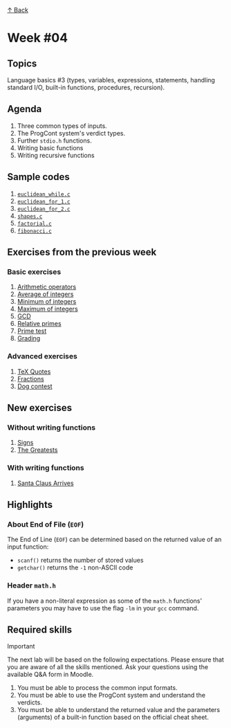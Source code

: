 [↑ Back](../README.md)

# Week #04

## Topics

Language basics #3 (types, variables, expressions, statements, handling standard I/O, built-in functions, procedures, recursion).

## Agenda

1. Three common types of inputs.
1. The ProgCont system's verdict types.
1. Further `stdio.h` functions.
1. Writing basic functions
1. Writing recursive functions

## Sample codes

1. [`euclidean_while.c`](./samples/euclidean_while.c)
1. [`euclidean_for_1.c`](./samples/euclidean_for_1.c)
1. [`euclidean_for_2.c`](./samples/euclidean_for_2.c)
1. [`shapes.c`](./samples/shapes.c)
2. [`factorial.c`](./samples/factorial.c)
3. [`fibonacci.c`](./samples/fibonacci.c)

## Exercises from the previous week

### Basic exercises

1. [Arithmetic operators](../week-03/exercises/PC200777.md)
2. [Average of integers](../week-03/exercises/PC200780.md)
3. [Minimum of integers](../week-03/exercises/PC200783.md)
4. [Maximum of integers](../week-03/exercises/PC200785.md)
5. [GCD](../week-03/exercises/PC200787.md)
6. [Relative primes](../week-03/exercises/PC200788.md)
7. [Prime test](../week-03/exercises/PC200789.md)
8. [Grading](../week-03/exercises/PC200790.md)

### Advanced exercises

1. [TeX Quotes](../week-03/exercises/PC200272.md)
2. [Fractions](../week-03/exercises/PC200501.md)
3. [Dog contest](../week-03/exercises/PC200514.md)

## New exercises

### Without writing functions

1. [Signs](./exercises/PC200509.md)
1. [The Greatests](./exercises/PC200517.md)

### With writing functions

1. [Santa Claus Arrives](./exercises/PC200657.md)

## Highlights

### About End of File (`EOF`)

The End of Line (`EOF`) can be determined based on the returned value of an input function:

* `scanf()` returns the number of stored values
* `getchar()` returns the `-1` non-ASCII code

### Header `math.h`

If you have a non-literal expression as some of the `math.h` functions' parameters you may have to use the flag `-lm` in your `gcc` command.

## Required skills

> [!IMPORTANT]
> The next lab will be based on the following expectations. Please ensure that you are aware of all the skills mentioned. Ask your questions using the available Q&A form in Moodle.

1. You must be able to process the common input formats.
1. You must be able to use the ProgCont system and understand the verdicts.
1. You must be able to understand the returned value and the parameters (arguments) of a built-in function based on the official cheat sheet.

